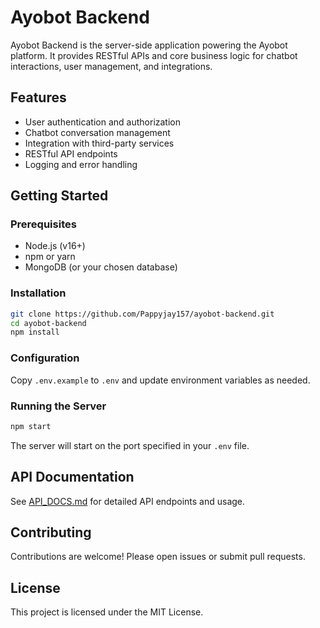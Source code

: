 # Ayobot Backend

Ayobot Backend is the server-side application powering the Ayobot platform. It provides RESTful APIs and core business logic for chatbot interactions, user management, and integrations.

## Features

- User authentication and authorization
- Chatbot conversation management
- Integration with third-party services
- RESTful API endpoints
- Logging and error handling

## Getting Started

### Prerequisites

- Node.js (v16+)
- npm or yarn
- MongoDB (or your chosen database)

### Installation

```bash
git clone https://github.com/Pappyjay157/ayobot-backend.git
cd ayobot-backend
npm install
```

### Configuration

Copy `.env.example` to `.env` and update environment variables as needed.

### Running the Server

```bash
npm start
```

The server will start on the port specified in your `.env` file.

## API Documentation

See [API_DOCS.md](API_DOCS.md) for detailed API endpoints and usage.

## Contributing

Contributions are welcome! Please open issues or submit pull requests.

## License

This project is licensed under the MIT License.
